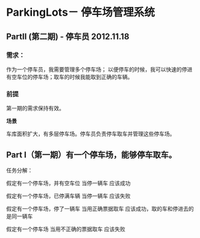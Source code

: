 ParkingLots－ 停车场管理系统
==============
## PartII (第二期) - 停车员 2012.11.18

### 需求：

作为一个停车员，我需要管理多个停车场；
以便停车的时候，我可以快速的停进有空车位的停车场；取车的时候我能取到正确的车辆。

### 前提

第一期的需求保持有效。

**场景**

车库面积扩大，有多层停车场。停车员负责停车取车并管理这些停车场。



## Part I（第一期）有一个停车场，能够停车取车。

任务分解：

假定有一个停车场，并有空车位
当停一辆车
应该成功

假定有一个停车场，已停满车辆
当停一辆车
应该失败

假定有一个停车场，停了一辆车
当用正确票据取车
应该成功，取的车和停进去的是同一辆车

假定有一个停车场
当用不正确的票据取车
应该失败
